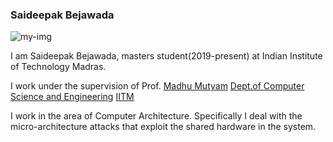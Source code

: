 ### Saideepak Bejawada
![my-img](https://raw.githubusercontent.com/b-saideepak/b-saideepak.github.io/master/my-img.png)

I am Saideepak Bejawada, masters student(2019-present) at Indian Institute of Technology Madras.

I work under the supervision of Prof. [Madhu Mutyam](http://www.cse.iitm.ac.in/~madhu/) [Dept.of Computer Science and Engineering](https://www.cse.iitm.ac.in/) [IITM](https://www.iitm.ac.in/)

I work in the area of Computer Architecture. Specifically I deal with the micro-architecture attacks that exploit the shared hardware in the system.
